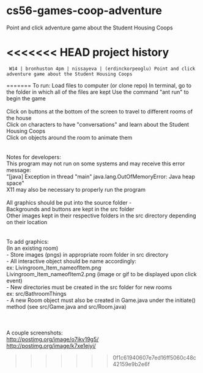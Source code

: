 cs56-games-coop-adventure
=========================

Point and click adventure game about the Student Housing Coops

<<<<<<< HEAD
project history
===============
```
 W14 | bronhuston 4pm | nissayeva | (erdinckorpeoglu) Point and click adventure game about the Student Housing Coops
```
=======
To run:
Load files to computer (or clone repo)
In terminal, go to the folder in which all of the files are kept
Use the command "ant run" to begin the game
<br>
<br>Click on buttons at the bottom of the screen to travel to different rooms of the house
<br>Click on characters to have "conversations" and learn about the Student Housing Coops
<br>Click on objects around the room to animate them
<br>
<br>
<br>Notes for developers:
<br>This program may not run on some systems and may receive this error message:
<br>   "[java] Exception in thread "main" java.lang.OutOfMemoryError: Java heap space"
<br>X11 may also be necessary to properly run the program
<br>
<br>All graphics should be put into the source folder - 
<br>  Backgrounds and buttons are kept in the src folder
<br>  Other images kept in their respective folders in the src directory depending on their location
<br>  
<br>  To add graphics:
<br>    (In an existing room)
<br>    - Store images (pngs) in appropriate room folder in src directory
<br>    - All interactive object should be name accordingly:
<br>      ex: Livingroom_Item_nameofItem.png
<br>          Livingroom_Item_nameofItem2.png (image or gif to be displayed upon click event)
<br>    - New directories must be created in the src folder for new rooms
<br>      ex: src/BathroomThings
<br>    - A new Room object must also be created in Game.java under the initiate() method (see src/Game.java and src/Room.java)
<br>      
<br>
<br>A couple screenshots:
<br>http://postimg.org/image/o7ikv19g5/
<br>http://postimg.org/image/k7xe1ejyj/
  


>>>>>>> 0f1c61940607e7ed16ff5060c48c42159e9b2e6f
